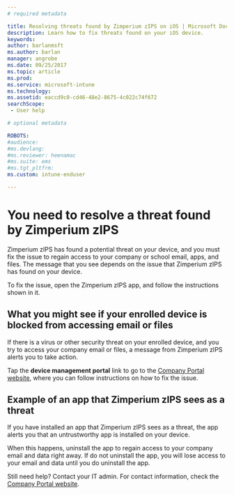 ```yaml
---
# required metadata

title: Resolving threats found by Zimperium zIPS on iOS | Microsoft Docs
description: Learn how to fix threats found on your iOS device.
keywords:
author: barlanmsft
ms.author: barlan
manager: angrobe
ms.date: 09/25/2017
ms.topic: article
ms.prod:
ms.service: microsoft-intune
ms.technology:
ms.assetid: eaccd9c0-cd46-48e2-8675-4c022c74f672
searchScope:
 - User help

# optional metadata

ROBOTS:  
#audience:
#ms.devlang:
#ms.reviewer: heenamac
#ms.suite: ems
#ms.tgt_pltfrm:
ms.custom: intune-enduser

---
```


# You need to resolve a threat found by Zimperium zIPS

Zimperium zIPS has found a potential threat on your device, and you must fix the issue to regain access to your company or school email, apps, and files. The message that you see depends on the issue that Zimperium zIPS has found on your device.

To fix the issue, open the Zimperium zIPS app, and follow the instructions shown in it.

## What you might see if your enrolled device is blocked from accessing email or files

If there is a virus or other security threat on your enrolled device, and you try to access your company email or files, a message from Zimperium zIPS alerts you to take action.

Tap the **device management portal** link to go to the [Company Portal website](https://portal.manage.microsoft.com), where you can follow instructions on how to fix the issue.

## Example of an app that Zimperium zIPS sees as a threat

If you have installed an app that Zimperium zIPS sees as a threat, the app alerts you that an untrustworthy app is installed on your device.

When this happens, uninstall the app to regain access to your company email and data right away. If do not uninstall the app, you will lose access to your email and data until you do uninstall the app.

Still need help? Contact your IT admin. For contact information, check the [Company Portal website](https://portal.manage.microsoft.com).
